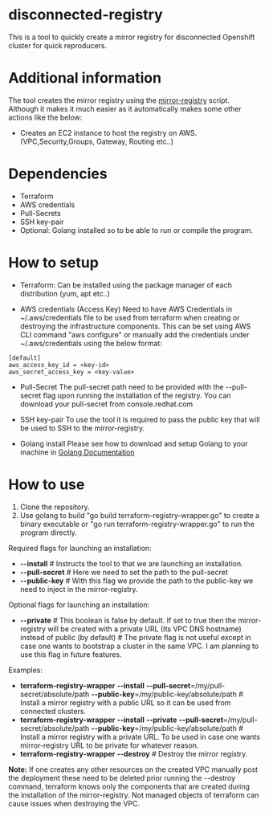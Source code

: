# disconnected-registry
This is a tool to quickly create a mirror registry for disconnected Openshift cluster for quick reproducers.

# Additional information
The tool creates the mirror registry using the [mirror-registry](https://docs.openshift.com/container-platform/4.12/installing/disconnected_install/installing-mirroring-creating-registry.html) script.
Although it makes it much easier as it automatically makes some other actions like the below:
- Creates an EC2 instance to host the registry on AWS. (VPC,Security,Groups, Gateway, Routing etc..)

# Dependencies
- Terraform
- AWS credentials
- Pull-Secrets
- SSH key-pair
- Optional: Golang installed so to be able to run or compile the program.

# How to setup
- Terraform:
Can be installed using the package manager of each distribution (yum, apt etc..)

- AWS credentials (Access Key)
Need to have AWS Credentials in ~/.aws/credentials file to be used from terraform when creating or destroying the infrastructure components.
This can be set using AWS CLI command "aws configure" or manually add the credentials under ~/.aws/credentials using the below format:
~~~
[default]
aws_access_key_id = <key-id>
aws_secret_access_key = <key-value>
~~~

- Pull-Secret
The pull-secret path need to be provided with the --pull-secret flag upon running the installation of the registry. 
You can download your pull-secret from console.redhat.com

- SSH key-pair
To use the tool it is required to pass the public key that will be used to SSH to the mirror-registry. 

- Golang install
Please see how to download and setup Golang to your machine in [Golang Documentation](https://go.dev/doc/install)

# How to use

1) Clone the repository.
2) Use golang to build "go build terraform-registry-wrapper.go" to create a binary executable or "go run terraform-registry-wrapper.go" to run the program directly.
   
Required flags for launching an installation:
- **--install** # Instructs the tool to that we are launching an installation.
- **--pull-secret** # Here we need to set the path to the pull-secret
- **--public-key** # With this flag we provide the path to the public-key we need to inject in the mirror-registry.

Optional flags for launching an installation:
- **--private** # This boolean is false by default. If set to true then the mirror-registry will be created with a private URL (Its VPC DNS hostname) instead of public (by default)
                # The private flag is not useful except in case one wants to bootstrap a cluster in the same VPC. I am planning to use this flag in future features.

Examples:

- **terraform-registry-wrapper** **--install** **--pull-secret**=/my/pull-secret/absolute/path **--public-key**=/my/public-key/absolute/path # Install a mirror registry with a public URL so it can be used from connected clusters.
- **terraform-registry-wrapper** **--install** **--private** **--pull-secret**=/my/pull-secret/absolute/path **--public-key**=/my/public-key/absolute/path # Install a mirror registry with a private URL. To be used in case one wants mirror-registry URL to be private for whatever reason.
- **terraform-registry-wrapper** **--destroy** # Destroy the mirror registry.

**Note:** If one creates any other resources on the created VPC manually post the deployment these need to be deleted prior running the --destroy command, terraform knows only the components that are created during the installation of the mirror-registry. Not managed objects of terraform can cause issues when destroying the VPC.
